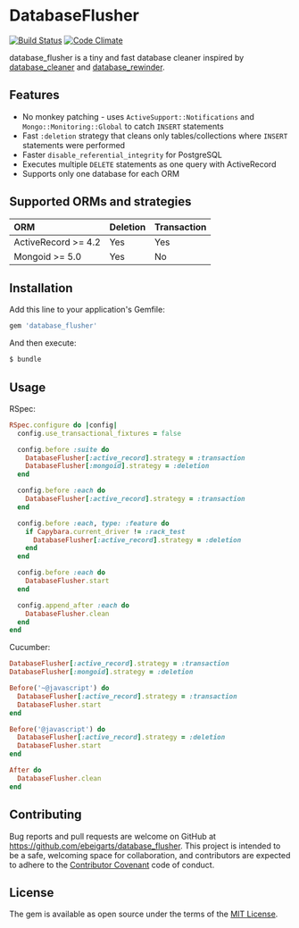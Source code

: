# DatabaseFlusher

[![Build Status](https://travis-ci.org/ebeigarts/database_flusher.svg?branch=master)](https://travis-ci.org/ebeigarts/database_flusher)
[![Code Climate](https://codeclimate.com/github/ebeigarts/database_flusher/badges/gpa.svg)](https://codeclimate.com/github/ebeigarts/database_flusher)

database_flusher is a tiny and fast database cleaner inspired by [database_cleaner](https://github.com/DatabaseCleaner/database_cleaner) and [database_rewinder](https://github.com/amatsuda/database_rewinder).

## Features

* No monkey patching - uses `ActiveSupport::Notifications` and `Mongo::Monitoring::Global` to catch `INSERT` statements
* Fast `:deletion` strategy that cleans only tables/collections where `INSERT` statements were performed
* Faster `disable_referential_integrity` for PostgreSQL
* Executes multiple `DELETE` statements as one query with ActiveRecord
* Supports only one database for each ORM

## Supported ORMs and strategies

| ORM                 | Deletion | Transaction |
|:--------------------|:---------|:------------|
| ActiveRecord >= 4.2 | Yes      | Yes         |
| Mongoid >= 5.0      | Yes      | No          |


## Installation

Add this line to your application's Gemfile:

```ruby
gem 'database_flusher'
```

And then execute:

```bash
$ bundle
```

## Usage

RSpec:

```ruby
RSpec.configure do |config|
  config.use_transactional_fixtures = false

  config.before :suite do
    DatabaseFlusher[:active_record].strategy = :transaction
    DatabaseFlusher[:mongoid].strategy = :deletion
  end

  config.before :each do
    DatabaseFlusher[:active_record].strategy = :transaction
  end

  config.before :each, type: :feature do
    if Capybara.current_driver != :rack_test
      DatabaseFlusher[:active_record].strategy = :deletion
    end
  end

  config.before :each do
    DatabaseFlusher.start
  end

  config.append_after :each do
    DatabaseFlusher.clean
  end
end
```

Cucumber:

```ruby
DatabaseFlusher[:active_record].strategy = :transaction
DatabaseFlusher[:mongoid].strategy = :deletion

Before('~@javascript') do
  DatabaseFlusher[:active_record].strategy = :transaction
  DatabaseFlusher.start
end

Before('@javascript') do
  DatabaseFlusher[:active_record].strategy = :deletion
  DatabaseFlusher.start
end

After do
  DatabaseFlusher.clean
end
```

## Contributing

Bug reports and pull requests are welcome on GitHub at https://github.com/ebeigarts/database_flusher. This project is intended to be a safe, welcoming space for collaboration, and contributors are expected to adhere to the [Contributor Covenant](http://contributor-covenant.org) code of conduct.

## License

The gem is available as open source under the terms of the [MIT License](http://opensource.org/licenses/MIT).
